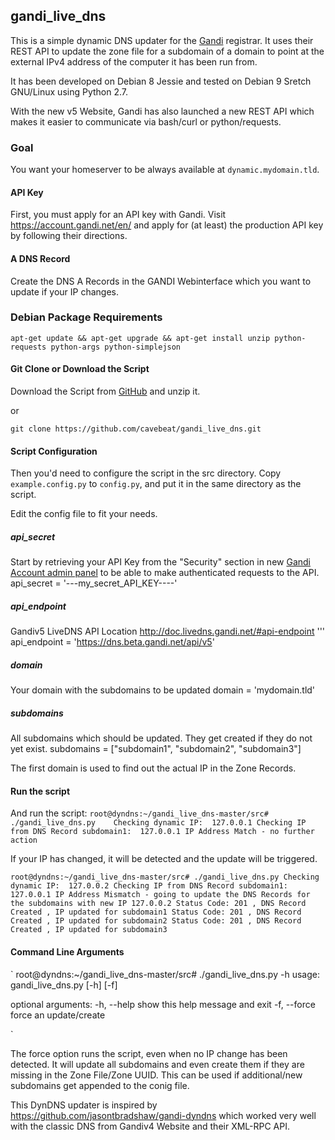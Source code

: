 gandi_live_dns
----

This is a simple dynamic DNS updater for the
[Gandi](https://www.gandi.net) registrar. It uses their REST API to update
the zone file for a subdomain of a domain to point at the external IPv4
address of the computer it has been run from.

It has been developed on Debian 8 Jessie and tested on Debian 9 Sretch GNU/Linux using Python 2.7.

With the new v5 Website, Gandi has also launched a 
new REST API which makes it easier to communicate via bash/curl or python/requests.  

### Goal

You want your homeserver to be always available at `dynamic.mydomain.tld`.

#### API Key
First, you must apply for an API key with Gandi. Visit 
https://account.gandi.net/en/ and apply for (at least) the production API 
key by following their directions.

#### A DNS Record 
Create the DNS A Records in the GANDI Webinterface which you want to update if your IP changes. 

### Debian Package Requirements

`apt-get update && apt-get upgrade && apt-get install unzip python-requests python-args python-simplejson`

#### Git Clone or Download the Script
Download the Script from [GitHub](https://github.com/cavebeat/gandi_live_dns/archive/master.zip) and unzip it.  

or

`git clone https://github.com/cavebeat/gandi_live_dns.git` 

#### Script Configuration
Then you'd need to configure the script in the src directory.
Copy `example.config.py` to `config.py`, and put it in the same directory as the script.

Edit the config file to fit your needs. 

##### api_secret
Start by retrieving your API Key from the "Security" section in new [Gandi Account admin panel](https://account.gandi.net/) to be able to make authenticated requests to the API.
api_secret = '---my_secret_API_KEY----'

##### api_endpoint
Gandiv5 LiveDNS API Location
http://doc.livedns.gandi.net/#api-endpoint
'''
api_endpoint = 'https://dns.beta.gandi.net/api/v5'

##### domain
Your domain with the subdomains to be updated 
domain = 'mydomain.tld'

##### subdomains
All subdomains which should be updated. They get created if they do not yet exist. 
subdomains = ["subdomain1", "subdomain2", "subdomain3"]

The first domain is used to find out the actual IP in the Zone Records. 

#### Run the script
And run the script:
`
root@dyndns:~/gandi_live_dns-master/src# ./gandi_live_dns.py   
Checking dynamic IP:  127.0.0.1
Checking IP from DNS Record subdomain1:  127.0.0.1
IP Address Match - no further action
`

If your IP has changed, it will be detected and the update will be triggered. 


`
root@dyndns:~/gandi_live_dns-master/src# ./gandi_live_dns.py
Checking dynamic IP:  127.0.0.2
Checking IP from DNS Record subdomain1:  127.0.0.1
IP Address Mismatch - going to update the DNS Records for the subdomains with new IP 127.0.0.2
Status Code: 201 , DNS Record Created , IP updated for subdomain1
Status Code: 201 , DNS Record Created , IP updated for subdomain2
Status Code: 201 , DNS Record Created , IP updated for subdomain3
`

#### Command Line Arguments

`
root@dyndns:~/gandi_live_dns-master/src# ./gandi_live_dns.py -h
usage: gandi_live_dns.py [-h] [-f]

optional arguments:
  -h, --help     show this help message and exit
  -f, --force    force an update/create

`

The force option runs the script, even when no IP change has been detected. 
It will update all subdomains and even create them if they are missing in the 
Zone File/Zone UUID. This can be used if additional/new subdomains get appended to the conig file.  


This DynDNS updater is inspired by https://github.com/jasontbradshaw/gandi-dyndns which worked very well 
with the classic DNS from Gandiv4 Website and their XML-RPC API. 
